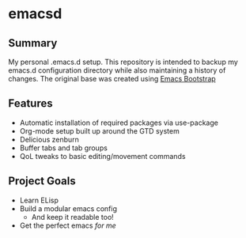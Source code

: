# emacsd
## Summary
My personal .emacs.d setup. This repository is intended to backup my emacs.d configuration directory while also maintaining a history of changes. The original base was created using [Emacs Bootstrap](http://www.emacs-bootstrap.com/)

## Features
* Automatic installation of required packages via use-package
* Org-mode setup built up around the GTD system
* Delicious zenburn
* Buffer tabs and tab groups
* QoL tweaks to basic editing/movement commands

## Project Goals
* Learn ELisp
* Build a modular emacs config
  * And keep it readable too!
* Get the perfect emacs *for me*
